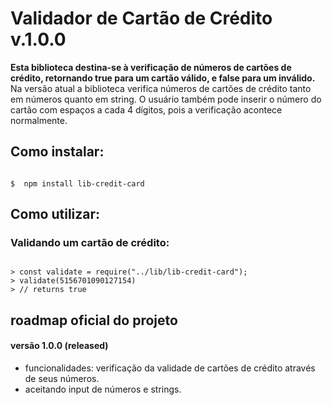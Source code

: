 # Validador de Cartão de Crédito v.1.0.0

**Esta biblioteca destina-se à verificação de números de cartões de crédito, retornando true para um cartão válido, e false para um inválido.**
Na versão atual a biblioteca verifica números de cartões de crédito tanto em números quanto em string. O usuário também pode inserir o número do cartão com espaços a cada 4 dígitos, pois a verificação acontece normalmente.

## Como instalar:

```shell

$  npm install lib-credit-card

```

## Como utilizar:

### Validando um cartão de crédito:

```node

> const validate = require("../lib/lib-credit-card");
> validate(5156701090127154)
> // returns true

```

## roadmap oficial do projeto

#### versão 1.0.0 (released)
- funcionalidades: verificação da validade de cartões de crédito através de seus números.
- aceitando input de números e strings.
